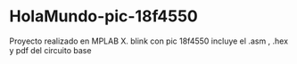 # HolaMundo-pic-18f4550
Proyecto realizado en MPLAB X. blink con pic 18f4550 incluye el .asm , .hex y pdf del circuito base 
